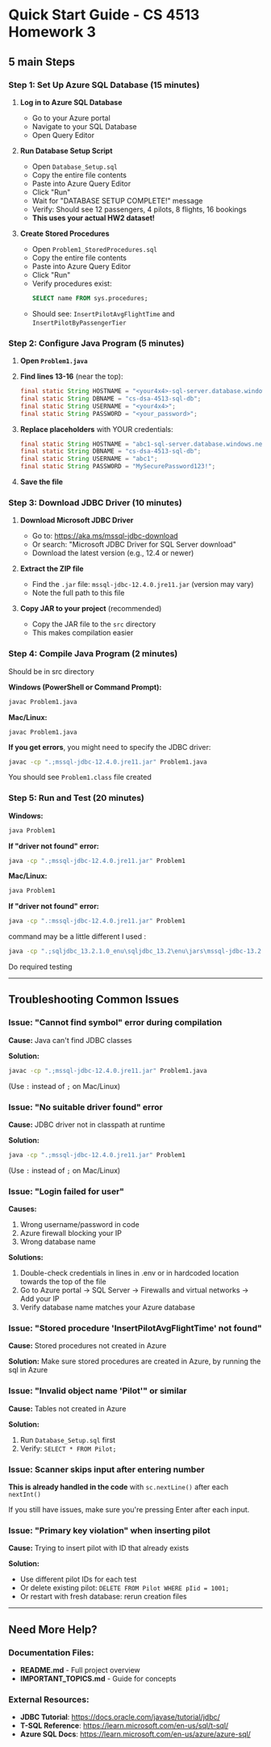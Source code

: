 # Quick Start Guide - CS 4513 Homework 3

## 5 main Steps

### Step 1: Set Up Azure SQL Database (15 minutes)

1. **Log in to Azure SQL Database**
   - Go to your Azure portal
   - Navigate to your SQL Database
   - Open Query Editor

2. **Run Database Setup Script**
   - Open `Database_Setup.sql`
   - Copy the entire file contents
   - Paste into Azure Query Editor
   - Click "Run"
   - Wait for "DATABASE SETUP COMPLETE!" message
   - Verify: Should see 12 passengers, 4 pilots, 8 flights, 16 bookings
   - **This uses your actual HW2 dataset!**

3. **Create Stored Procedures**
   - Open `Problem1_StoredProcedures.sql`
   - Copy the entire file contents
   - Paste into Azure Query Editor
   - Click "Run"
   - Verify procedures exist:
     ```sql
     SELECT name FROM sys.procedures;
     ```
   - Should see: `InsertPilotAvgFlightTime` and `InsertPilotByPassengerTier`

### Step 2: Configure Java Program (5 minutes)

1. **Open `Problem1.java`**

2. **Find lines 13-16** (near the top):
   ```java
   final static String HOSTNAME = "<your4x4>-sql-server.database.windows.net";
   final static String DBNAME = "cs-dsa-4513-sql-db";
   final static String USERNAME = "<your4x4>";
   final static String PASSWORD = "<your_password>";
   ```

3. **Replace placeholders** with YOUR credentials:
   ```java
   final static String HOSTNAME = "abc1-sql-server.database.windows.net";
   final static String DBNAME = "cs-dsa-4513-sql-db";
   final static String USERNAME = "abc1";
   final static String PASSWORD = "MySecurePassword123!";
   ```

4. **Save the file**

### Step 3: Download JDBC Driver (10 minutes)

1. **Download Microsoft JDBC Driver**
   - Go to: https://aka.ms/mssql-jdbc-download
   - Or search: "Microsoft JDBC Driver for SQL Server download"
   - Download the latest version (e.g., 12.4 or newer)

2. **Extract the ZIP file**
   - Find the `.jar` file: `mssql-jdbc-12.4.0.jre11.jar` (version may vary)
   - Note the full path to this file

3. **Copy JAR to your project** (recommended)
   - Copy the JAR file to the `src` directory
   - This makes compilation easier

### Step 4: Compile Java Program (2 minutes)

Should be in src directory

**Windows (PowerShell or Command Prompt):**
```cmd
javac Problem1.java
```

**Mac/Linux:**
```
javac Problem1.java
```

**If you get errors**, you might need to specify the JDBC driver:
```bash
javac -cp ".;mssql-jdbc-12.4.0.jre11.jar" Problem1.java
```

You should see `Problem1.class` file created

### Step 5: Run and Test (20 minutes)

**Windows:**
```cmd
java Problem1
```

**If "driver not found" error:**
```cmd
java -cp ".;mssql-jdbc-12.4.0.jre11.jar" Problem1
```

**Mac/Linux:**
```bash
java Problem1
```

**If "driver not found" error:**
```bash
java -cp ".:mssql-jdbc-12.4.0.jre11.jar" Problem1
```

command may be a little different I used :
```cmd
java -cp ".;sqljdbc_13.2.1.0_enu\sqljdbc_13.2\enu\jars\mssql-jdbc-13.2.1.jre11.jar" Problem1
```

Do required testing

---

## Troubleshooting Common Issues

### Issue: "Cannot find symbol" error during compilation

**Cause:** Java can't find JDBC classes

**Solution:**
```bash
javac -cp ".;mssql-jdbc-12.4.0.jre11.jar" Problem1.java
```
(Use `:` instead of `;` on Mac/Linux)

### Issue: "No suitable driver found" error

**Cause:** JDBC driver not in classpath at runtime

**Solution:**
```bash
java -cp ".;mssql-jdbc-12.4.0.jre11.jar" Problem1
```
(Use `:` instead of `;` on Mac/Linux)

### Issue: "Login failed for user"

**Causes:**
1. Wrong username/password in code
2. Azure firewall blocking your IP
3. Wrong database name

**Solutions:**
1. Double-check credentials in lines in .env or in hardcoded location towards the top of the file
2. Go to Azure portal → SQL Server → Firewalls and virtual networks → Add your IP
3. Verify database name matches your Azure database

### Issue: "Stored procedure 'InsertPilotAvgFlightTime' not found"

**Cause:** Stored procedures not created in Azure

**Solution:**
   Make sure stored procedures are created in Azure, by running the sql in Azure

### Issue: "Invalid object name 'Pilot'" or similar

**Cause:** Tables not created in Azure

**Solution:**
1. Run `Database_Setup.sql` first
2. Verify: `SELECT * FROM Pilot;`

### Issue: Scanner skips input after entering number

**This is already handled in the code** with `sc.nextLine()` after each `nextInt()`

If you still have issues, make sure you're pressing Enter after each input.

### Issue: "Primary key violation" when inserting pilot

**Cause:** Trying to insert pilot with ID that already exists

**Solution:**
- Use different pilot IDs for each test
- Or delete existing pilot: `DELETE FROM Pilot WHERE pIid = 1001;`
- Or restart with fresh database: rerun creation files

---

## Need More Help?

### Documentation Files:
- **README.md** - Full project overview
- **IMPORTANT_TOPICS.md** - Guide for concepts

### External Resources:
- **JDBC Tutorial**: https://docs.oracle.com/javase/tutorial/jdbc/
- **T-SQL Reference**: https://learn.microsoft.com/en-us/sql/t-sql/
- **Azure SQL Docs**: https://learn.microsoft.com/en-us/azure/azure-sql/


